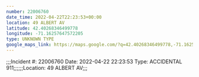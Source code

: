```yaml
---
number: 22006760
date_time: 2022-04-22T22:23:53+00:00
location: 49 ALBERT AV
latitude: 42.40268346499778
longitude: -71.16257647572205
type: UNKNOWN TYPE
google_maps_link: https://maps.google.com/?q=42.40268346499778,-71.16257647572205
---
```


;;;Incident #: 22006760  Date: 2022-04-22 22:23:53   Type: ACCIDENTAL 911;;;;;;Location: 49 ALBERT AV;;;
